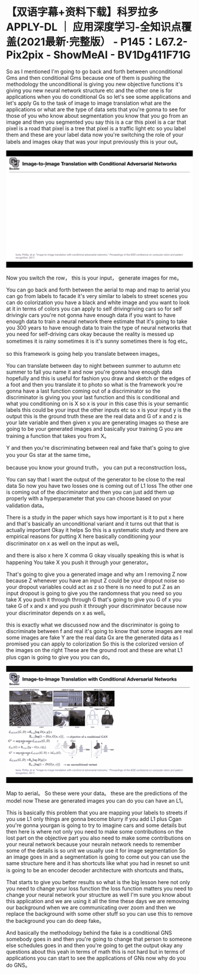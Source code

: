 # 【双语字幕+资料下载】科罗拉多 APPLY-DL ｜ 应用深度学习-全知识点覆盖(2021最新·完整版） - P145：L67.2- Pix2pix - ShowMeAI - BV1Dg411F71G

So as I mentioned I'm going to go back and forth between unconditional Gms and then conditional Gms because one of them is pushing the methodology the unconditional is giving you new objective functions it's giving you new neural network structure etc and the other one is for applications when you do conditional Gs so let's see some applications and let's apply Gs to the task of image to image translation what are the applications or what are the type of data sets that you're gonna to see for those of you who know about segmentation you know that you go from an image and then you segmented you say this is a car this pixel is a car that pixel is a road that pixel is a tree that pixel is a traffic light etc so you label them and these are your label data now you're switching the role of your labels and images okay that was your input previously this is your out。



![](img/2b0ec78338fc6fcfb239a3379d243b9a_1.png)

Now you switch the row， this is your input， generate images for me。

 You can go back and forth between the aerial to map and map to aerial you can go from labels to facade it's very similar to labels to street scenes you can do colorization you have a black and white image and you want to look at it in terms of colors you can apply to self drivingriving cars so for self drivingiv cars you're not gonna have enough data if you want to have enough data to train a neural network there estimate that it's going to take you 300 years to have enough data to train the type of neural networks that you need for self-driving cars okay because the reality is messed up sometimes it is rainy sometimes it is it's sunny sometimes there is fog etc。

 so this framework is going help you translate between images。

You can translate between day to night between summer to autumn etc summer to fall you name it and now you're gonna have enough data hopefully and this is useful for fashion you draw and sketch or the edges of a foot and then you translate it to photo so what is the framework you're gonna have a last function coming out of a discriminator so the discriminator is giving you your last function and this is conditional and what you conditioning on is X so x is your in this case this is your semantic labels this could be your input the other inputs etc so x is your input y is the output this is the ground truth these are the real data and G of x and z is your late variable and then given x you are generating images so these are going to be your generated images and basically your training G you are training a function that takes you from X。

Y and then you're discriminating between real and fake that's going to give you your Gs star at the same time。

 because you know your ground truth， you can put a reconstruction loss。

 You can say that I want the output of the generator to be close to the real data So now you have two losses one is coming out of L1 loss The other one is coming out of the discriminator and then you can just add them up properly with a hyperparameter that you can choose based on your validation data。

 There is a study in the paper which says how important is it to put x here and that's basically an unconditional variant and it turns out that that is actually important Okay it helps So this is a systematic study and there are empirical reasons for putting X here basically conditioning your discriminator on x as well on the input as well。

 and there is also x here X comma G okay visually speaking this is what is happening You take X you push it through your generator。

That's going to give you a generated image and why am I removing Z now because Z whenever you have an input Z could be your dropout noise so your dropout variables could act as z so there is no need to put Z as an input dropout is going to give you the randomness that you need so you take X you push it through through G that's going to give you G of x you take G of x and x and you push it through your discriminator because now your discriminator depends on x as well。

 this is exactly what we discussed now and the discriminator is going to discriminate between f and real it's going to know that some images are real some images are fake Y are the real data Gx are the generated data as I promised you can apply to colorization So this is the colorized version of the images on the right These are the ground root and these are what L1 plus cgan is going to give you you can do。



![](img/2b0ec78338fc6fcfb239a3379d243b9a_3.png)

Map to aerial。 So these were your data。 these are the predictions of the model now These are generated images you can do you can have an L1。

 This is basically this problem that you are mapping your labels to streets if you use L1 only things are gonna become blurry if you add L1 plus Cgan you're gonna yourgan is going to try to imagine cars and some details but then here is where not only you need to make some contributions on the lost part on the objective part you also need to make some contributions on your neural network because your neuraln network needs to remember some of the details is so unit we usually use it for image segmentation So an image goes in and a segmentation is going to come out you can use the same structure here and it has shortcuts like what you had in resnet so unit is going to be an encoder decoder architecture with shortcuts and thats。

That starts to give you better results so what is the big lesson here not only you need to change your loss function the loss function matters you need to change your neural network your structure as well I'm sure you know about this application and we are using it all the time these days we are removing our background when we are communicating over zoom and then we replace the background with some other stuff so you can use this to remove the background you can do deep fake。

And basically the methodology behind the fake is a conditional GNS somebody goes in and then you're going to change that person to someone else schedules goes in and then you're going to get the output okay any questions about this yeah in terms of math this is not hard but in terms of applications you can start to see the applications of GNs now why do you do GNS。

